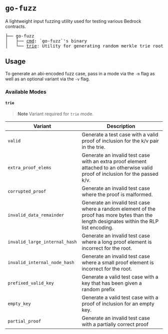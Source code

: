 # `go-fuzz`

A lightweight input fuzzing utility used for testing various Bedrock contracts.

<pre>
├── go-fuzz
│   ├── <a href="./cmd">cmd</a>: `go-fuzz`'s binary
│   └── <a href="./trie">trie</a>: Utility for generating random merkle trie roots / inclusion proofs
</pre>

## Usage

To generate an abi-encoded fuzz case, pass in a mode via the `-m` flag as well as an optional variant via the `-v` flag.

### Available Modes

#### `trie`

> **Note**
> Variant required for `trie` mode.

| Variant                       | Description                                                                                                                               |
| ----------------------------- | ----------------------------------------------------------------------------------------------------------------------------------------- |
| `valid`                       | Generate a test case with a valid proof of inclusion for the k/v pair in the trie.                                                        |
| `extra_proof_elems`           | Generate an invalid test case with an extra proof element attached to an otherwise valid proof of inclusion for the passed k/v.           |
| `corrupted_proof`             | Generate an invalid test case where the proof is malformed.                                                                               |
| `invalid_data_remainder`      | Generate an invalid test case where a random element of the proof has more bytes than the length designates within the RLP list encoding. |
| `invalid_large_internal_hash` | Generate an invalid test case where a long proof element is incorrect for the root.                                                       |
| `invalid_internal_node_hash`  | Generate an invalid test case where a small proof element is incorrect for the root.                                                      |
| `prefixed_valid_key`          | Generate a valid test case with a key that has been given a random prefix                                                                 |
| `empty_key`                   | Generate a valid test case with a proof of inclusion for an empty key.                                                                    |
| `partial_proof`               | Generate an invalid test case with a partially correct proof                                                                              |
